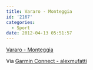 ```yaml
---
title: Vararo - Monteggia
id: '2167'
categories:
  - Sport
date: 2012-04-13 05:51:57
---
```


[Vararo - Monteggia](http://connect.garmin.com/activity/167324458)

Vía [Garmin Connect - alexmufatti](http://connect.garmin.com/explore?owner=alexmufatti)
